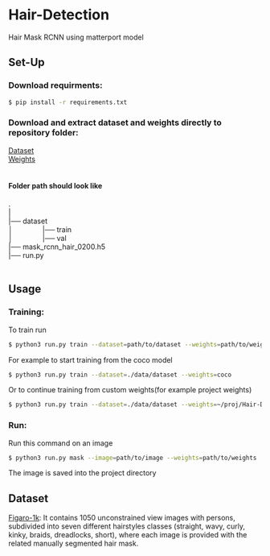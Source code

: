 # Hair-Detection
Hair Mask RCNN using matterport model

## Set-Up
### Download requirments: </br>
```zsh
$ pip install -r requirements.txt
```
### Download and extract dataset and weights directly to repository folder: </br>
[Dataset](https://drive.google.com/file/d/1C-0foSYsKBh1bxp9XRIMXKUO6er4OqZc/view?usp=sharing)</br>
[Weights](https://drive.google.com/file/d/1ZbWTqWLi7w-lVvf7TQ59Gqil_SJnofbE/view?usp=sharing)</br></br>

#### Folder path should look like
.</br>
|</br>
|── dataset </br>
│&nbsp;&nbsp;&nbsp;&nbsp;&nbsp;&nbsp;&nbsp;&nbsp;&nbsp;&nbsp;&nbsp;&nbsp;&nbsp;&nbsp;&nbsp;|── train </br>
│&nbsp;&nbsp;&nbsp;&nbsp;&nbsp;&nbsp;&nbsp;&nbsp;&nbsp;&nbsp;&nbsp;&nbsp;&nbsp;&nbsp;&nbsp;|── val  </br>
|── mask_rcnn_hair_0200.h5</br>
|── run.py</br>
</br>
## Usage
### Training:</br>
To train run </br>
```zsh
$ python3 run.py train --dataset=path/to/dataset --weights=path/to/weights
```
For example to start training from the coco model</br>
```zsh
$ python3 run.py train --dataset=./data/dataset --weights=coco
```
Or to continue training from custom weights(for example project weights)</br>
```zsh
$ python3 run.py train --dataset=./data/dataset --weights=~/proj/Hair-Detection/data/weights/mask_rcnn_hair_0200.h5
```
### Run:</br>
Run this command on an image</br>
```zsh
$ python3 run.py mask --image=path/to/image --weights=path/to/weights
```
The image is saved into the project directory
## Dataset
[Figaro-1k](https://drive.google.com/file/d/1G7VWeIy2t0yM7bdOeFrf6Eqf6Z_aF0f-/view?usp=sharing): It contains 1050 unconstrained view images with persons, subdivided into seven different hairstyles classes (straight, wavy, curly, kinky, braids, dreadlocks, short), where each image is provided with the related manually segmented hair mask.  
